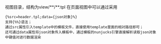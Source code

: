 视图目录，结构为view/\*\*/\*\*.tpl
在页面视图中可以通过采用
```
{%src=header.tpl;data={json对象}%}
支持{%%}语法；
通过src属性引入template中的模板文件，直接使用template里面的相对路径即可；
还可通过data属性将json对象传入模板中，通过模板的nunjucks引擎直接解析读取json对象中键值对进行数据渲染


```
